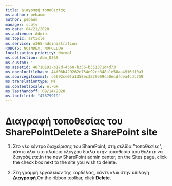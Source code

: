 ```yaml
---
title: Διαγραφή τοποθεσίας
ms.author: pebaum
author: pebaum
manager: scotv
ms.date: 04/21/2020
ms.audience: Admin
ms.topic: article
ms.service: o365-administration
ROBOTS: NOINDEX, NOFOLLOW
localization_priority: Normal
ms.collection: Adm_O365
ms.custom: ''
ms.assetid: 48710191-b17d-4560-b356-b351371d4d73
ms.openlocfilehash: 44f06b429262e754e92cc348a1e58aa4916d10a3
ms.sourcegitcommit: c6692ce0fa1358ec3529e59ca0ecdfdea4cdc759
ms.translationtype: MT
ms.contentlocale: el-GR
ms.lasthandoff: 09/14/2020
ms.locfileid: "47679919"
---
```

# <a name="delete-a-sharepoint-site"></a><span data-ttu-id="7b6d3-102">Διαγραφή τοποθεσίας του SharePoint</span><span class="sxs-lookup"><span data-stu-id="7b6d3-102">Delete a SharePoint site</span></span>

1. <span data-ttu-id="7b6d3-103">Στο νέο κέντρο διαχείρισης του SharePoint, στη σελίδα "τοποθεσίες", κάντε κλικ στο πλαίσιο ελέγχου δίπλα στην τοποθεσία που θέλετε να διαγράψετε.</span><span class="sxs-lookup"><span data-stu-id="7b6d3-103">In the new  SharePoint admin center, on the Sites page, click the check box next to the site you wish to delete.</span></span>
    
2. <span data-ttu-id="7b6d3-104">Στη γραμμή εργαλείων της κορδέλας, κάντε κλικ στην επιλογή **Διαγραφή**.</span><span class="sxs-lookup"><span data-stu-id="7b6d3-104">On the ribbon toolbar, click **Delete**.</span></span>
    

